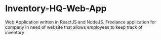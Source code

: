 # Inventory-HQ-Web-App
Web Application written in ReactJS and NodeJS. Freelance application for company in need of website that allows employees to keep track of inventory
